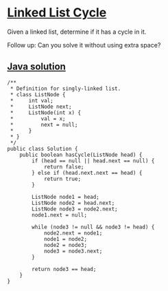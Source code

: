 # [Linked List Cycle](https://leetcode.com/problems/linked-list-cycle/description/)

Given a linked list, determine if it has a cycle in it.

Follow up:
Can you solve it without using extra space?

## [Java solution](https://leetcode.com/submissions/detail/144132390/)
```
/**
 * Definition for singly-linked list.
 * class ListNode {
 *     int val;
 *     ListNode next;
 *     ListNode(int x) {
 *         val = x;
 *         next = null;
 *     }
 * }
 */
public class Solution {
    public boolean hasCycle(ListNode head) {
        if (head == null || head.next == null) {
            return false;
        } else if (head.next.next == head) {
            return true;
        }
        
        ListNode node1 = head;
        ListNode node2 = head.next;
        ListNode node3 = node2.next;
        node1.next = null;
        
        while (node3 != null && node3 != head) {
            node2.next = node1;
            node1 = node2;
            node2 = node3;
            node3 = node3.next;
        }
        
        return node3 == head;
    }
}
```
